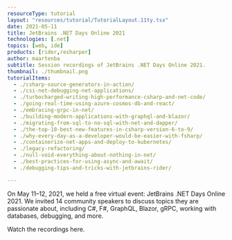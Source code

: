 ```yaml
---
resourceType: tutorial
layout: "resources/tutorial/TutorialLayout.11ty.tsx"
date: 2021-05-11
title: JetBrains .NET Days Online 2021
technologies: [.net]
topics: [web, ide]
products: [rider,resharper]
author: maartenba
subtitle: Session recordings of JetBrains .NET Days Online 2021.
thumbnail: ./thumbnail.png
tutorialItems:
  - ./csharp-source-generators-in-action/
  - ./csi-net-debugging-net-applications/
  - ./turbocharged-writing-high-performance-csharp-and-net-code/
  - ./going-real-time-using-azure-cosmos-db-and-react/
  - ./embracing-grpc-in-net/
  - ./building-modern-applications-with-graphql-and-blazor/
  - ./migrating-from-sql-to-no-sql-with-net-and-dapper/
  - ./the-top-10-best-new-features-in-csharp-version-6-to-9/
  - ./why-every-day-as-a-developer-would-be-easier-with-fsharp/
  - ./containerize-net-apps-and-deploy-to-kubernetes/
  - ./legacy-refactoring/
  - ./null-void-everything-about-nothing-in-net/
  - ./best-practices-for-using-async-and-await/
  - ./debugging-tips-and-tricks-with-jetbrains-rider/

---
```


On May 11–12, 2021, we held a free virtual event: JetBrains .NET Days Online 2021.
We invited 14 community speakers to discuss topics they are passionate about,
including C#, F#, GraphQL, Blazor, gRPC, working with databases, debugging, and more.

Watch the recordings here.